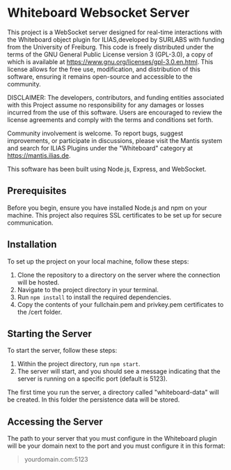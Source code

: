 # Whiteboard Websocket Server

This project is a WebSocket server designed for real-time interactions with the Whiteboard object plugin for ILIAS,developed by SURLABS with funding from the University of Freiburg.
This code is freely distributed under the terms of the GNU General Public License version 3 (GPL-3.0),
a copy of which is available at https://www.gnu.org/licenses/gpl-3.0.en.html. This license allows for the free use,
modification, and distribution of this software, ensuring it remains open-source and accessible to the community.

DISCLAIMER: The developers, contributors, and funding entities associated with this Project assume no responsibility for any damages or losses incurred from the use of this software. Users are encouraged to review the license agreements and comply with the terms and conditions set forth.

Community involvement is welcome. To report bugs, suggest improvements, or participate in discussions, please visit the Mantis system and search for ILIAS Plugins under the "Whiteboard" category at https://mantis.ilias.de.

This software has been built using Node.js, Express, and WebSocket.

## Prerequisites

Before you begin, ensure you have installed Node.js and npm on your machine. This project also requires SSL certificates to be set up for secure communication.

## Installation

To set up the project on your local machine, follow these steps:

1. Clone the repository to a directory on the server where the connection will be hosted.
2. Navigate to the project directory in your terminal.
3. Run `npm install` to install the required dependencies.
4. Copy the contents of your fullchain.pem and privkey.pem certificates to the /cert folder.

## Starting the Server

To start the server, follow these steps:

1. Within the project directory, run `npm start`.
2. The server will start, and you should see a message indicating that the server is running on a specific port (default is 5123).

The first time you run the server, a directory called "whiteboard-data" will be created. In this folder the persistence data will be stored.

## Accessing the Server

The path to your server that you must configure in the Whiteboard plugin will be your domain next to the port and you must configure it in this format:

> yourdomain.com:5123
